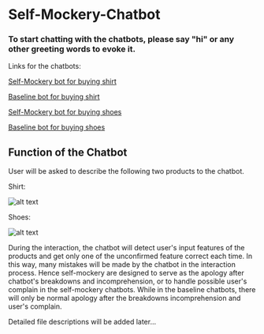 # Self-Mockery-Chatbot
### To start chatting with the chatbots, please say "hi" or any other greeting words to evoke it.


Links for the chatbots: 

[Self-Mockery bot for buying shirt](http://35.220.216.101/guest/conversations/production/f0c84a19ed9d4dc49634f7cc28c54b68)

[Baseline bot for buying shirt](http://34.92.23.49/guest/conversations/production/80372a4c83c447038093ab2bfce426ac)

[Self-Mockery bot for buying shoes](http://35.220.216.101:81/guest/conversations/production/7c5ad81075e54b299c2fce126d0b0f7e)

[Baseline bot for buying shoes](http://34.92.23.49:81/guest/conversations/production/504dd857df8a4efba341e0cd7d2d0a8a)


## Function of the Chatbot 


User will be asked to describe the following two products to the chatbot.

Shirt:

![alt text](https://i.imgur.com/tFUjH1W.gif "Dark Blue Shirt with Long Sleeves")

Shoes:

![alt text](https://i.imgur.com/n4suwbO.gif "Light Blue Sneaker with High Upper")

During the interaction, the chatbot will detect user's input features of the products and get only one of the unconfirmed feature correct each time.
In this way, many mistakes will be made by the chatbot in the interaction process. Hence self-mockery are designed to serve as the apology after chatbot's breakdowns and incomprehension, or to handle possible user's complain in the self-mockery chatbots. While in the baseline chatbots, there will only be normal apology after the breakdowns incomprehension and user's complain.

Detailed file descriptions will be added later...

